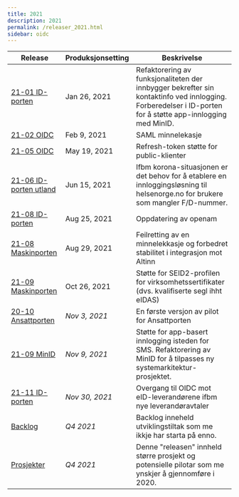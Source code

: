 ```yaml
---
title: 2021
description: 2021
permalink: /releaser_2021.html
sidebar: oidc
---
```


|Release|Produksjonsetting|Beskrivelse|
|-|-|-|
|[21-01 ID-porten](21-01_ID-porten.html)|Jan 26, 2021| Refaktorering av funksjonaliteten der innbygger bekrefter sin kontaktinfo ved innlogging.  Forberedelser i ID-porten for å støtte app-innlogging med MinID. |
|[21-02 OIDC](21-02_OIDC.html)|Feb 9, 2021| SAML minnelekasje |
|[21-05 OIDC](21-05_OIDC.html)|May 19, 2021| Refresh-token støtte for public-klienter |
|[21-06 ID-porten utland](21-06_ID-porten_utland.html)|Jun 15, 2021| Ifbm korona-situasjonen er det behov for å etablere en innloggingsløsning til helsenorge.no for brukere som mangler F/D-nummer.  |
|[21-08 ID-porten](21-08_ID-porten.html)|Aug 25, 2021| Oppdatering av openam |
|[21-08 Maskinporten](21-08_Maskinporten.html)|Aug 29, 2021| Feilretting av en minnelekkasje og forbedret stabilitet i integrasjon mot Altinn |
|[21-09 Maskinporten](21-09_Maskinporten.html)|Oct 26, 2021| Støtte for SEID2-profilen for virksomhetssertifikater (dvs. kvalifiserte segl ihht eIDAS) |
|[20-10 Ansattporten ](20-10_Ansattporten_.html)|*Nov 3, 2021*| En første versjon av pilot for Ansattporten |
|[21-09 MinID](21-09_MinID.html)|*Nov 9, 2021*| Støtte for app-basert innlogging isteden for SMS.  Refaktorering av MinID for å tilpasses ny systemarkitektur-prosjektet. |
|[21-11 ID-porten](21-11_ID-porten.html)|*Nov 30, 2021*| Overgang til OIDC mot eID-leverandørene ifbm nye leverandøravtaler |
|[Backlog](Backlog.html)|*Q4 2021*| Backlog inneheld utviklingstiltak som me ikkje har starta på enno.  |
|[Prosjekter](Prosjekter.html)|*Q4 2021*| Denne "releasen" innheld større prosjekt og potensielle pilotar som me ynskjer å gjennomføre i 2020. |

